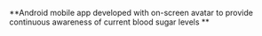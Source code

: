 **Android mobile app developed with on-screen avatar to provide continuous awareness of current blood sugar levels **
